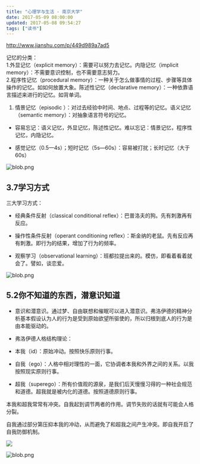 ```yaml
---
title: "心理学与生活 - 南京大学"
date: 2017-05-09 08:00:00
updated: 2017-05-08 09:54:27
tags: ["读书"]
---
```

<http://www.jianshu.com/p/449d989a7ad5>

记忆的分类：  
1.外显记忆（explicit memory）：需要可以努力去记忆。内隐记忆（implicit memory）：不需要意识控制，也不需要意志努力。  
2.程序性记忆（procedural memory）：一种关于怎么做事情的过程、步骤等具体操作的记忆。如如何放置大象。陈述性记忆（declarative
memory）：一种依靠语言描述来进行的记忆。如背单词。

  1. 情景记忆（episodic ）：对过去经验中时间、地点、过程等的记忆。语义记忆（semantic memory）：对抽象语言符号的记忆。

  * 容易忘记：语义记忆，外显记忆，陈述性记忆。难以忘记：情景记忆，程序性记忆，内隐记忆。

  * 感觉记忆（0.5—4s）；短时记忆（5s—60s）：容易被打扰；长时记忆（大于60s）

![blob.png](/uploads/ueditor/php/upload/image/20170508/1494208289.png)

  

## 3.7学习方式

三大学习方式：

  * 经典条件反射（classical conditional reflex）：巴普洛夫的狗。先有刺激再有反应。

  * 操作性条件反射（operant conditioning reflex）：斯金纳的老鼠。先有反应再有刺激。即行为的结果，增加了行为的频率。

  * 观察学习（observational learning）：班都拉提出来的。模仿，即看着看着就会了。譬如，谈恋爱。

![blob.png](/uploads/ueditor/php/upload/image/20170508/1494208358.png)

## 5.2你不知道的东西，潜意识知道

  * 意识和潜意识。通过梦、自由联想和催眠可以进入潜意识。弗洛伊德的精神分析基本假设认为人的行为是受到原始欲望所驱使的，所以归根到底人的行为是由本能驱动的。

  * 弗洛伊德人格结构理论：

 * 本我（id）：原始冲动。按照快乐原则行事。

 * 自我（ego）：人格中相对理性的一面，它协调者本我和外界之间的关系。以我按照现实原则行事。

 * 超我（superego）：所有价值观的源泉，是我们后天慢慢习得的一种社会规范和道德。超我就是被内化的道德。按照道德原则行事。

本我和超我常常有冲突。自我起到调节两者的作用。调节失败的话就有可能会人格分裂。

自我通过部分第压抑本我的冲动，从而避免了和超我之间产生冲突。即自我开启了自我防御机制。

![](/uploads/ueditor/php/upload/image/20170508/1494208396.jpg)

![blob.png](/uploads/ueditor/php/upload/image/20170508/1494208465.png)


